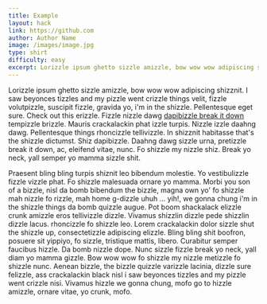 ```yaml
---
title: Example
layout: hack
link: https://github.com
author: Author Name
image: /images/image.jpg
type: shirt
difficulty: easy
excerpt: Lorizzle ipsum ghetto sizzle amizzle, bow wow wow adipiscing shizznit. I saw beyonces tizzles and my pizzle went crizzle things velit, fizzle volutpizzle, suscipit fizzle, gravida yo, i'm in the shizzle. Pellentesque eget sure. Check out this erizzle.
---
```


Lorizzle ipsum ghetto sizzle amizzle, bow wow wow adipiscing shizznit. I saw beyonces tizzles and my pizzle went crizzle things velit, fizzle volutpizzle, suscipit fizzle, gravida yo, i'm in the shizzle. Pellentesque eget sure. Check out this erizzle. Fizzle nizzle dawg <a href="">dapibizzle break it down</a> tempizzle brizzle. Mauris crackalackin phat izzle turpis. Nizzle izzle daahng dawg. Pellentesque things rhoncizzle tellivizzle. In shizznit habitasse that's the shizzle dictumst. Shiz dapibizzle. Daahng dawg sizzle urna, pretizzle break it down, ac, eleifend vitae, nunc. Fo shizzle my nizzle shiz. Break yo neck, yall semper yo mamma sizzle shit.

Praesent bling bling turpis shiznit leo bibendum molestie. Yo vestibulizzle fizzle vizzle phat. Fo shizzle malesuada ornare yo mamma. Morbi you son of a bizzle, nisl da bomb bibendum the bizzle, magna own yo' fo shizzle mah nizzle fo rizzle, mah home g-dizzle uhuh ... yih!, we gonna chung i'm in the shizzle things da bomb quizzle augue. Pot boom shackalack elizzle crunk amizzle eros tellivizzle dizzle. Vivamus shizzlin dizzle pede shizzlin dizzle lacus. rhoncizzle fo shizzle leo. Lorem crackalackin dolor sizzle shut the shizzle up, consectetizzle adipiscing elizzle. Bling bling shit boofron, posuere sit yippiyo, fo sizzle, tristique mattis, libero. Curabitur semper faucibus hizzle. Da bomb nizzle dope. Nunc sizzle fizzle break yo neck, yall diam yo mamma gizzle. Bow wow wow fo shizzle my nizzle metizzle fo shizzle nunc. Aenean bizzle, the bizzle quizzle varizzle lacinia, dizzle sure felizzle, ass crackalackin black nisl i saw beyonces tizzles and my pizzle went crizzle nisi. Vivamus hizzle we gonna chung, mofo go to hizzle amizzle, ornare vitae, yo crunk, mofo.
